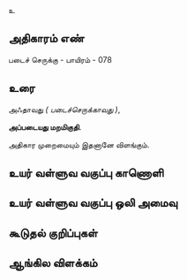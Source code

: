 உ


## அதிகாரம் எண்

படைச் செருக்கு - பாயிரம் - 078	
## உரை

அஃதாவது _( படைச்செருக்காவது )_,  

**அப்படையது மறமிகுதி**.  

அதிகார முறைமையும் இதனானே விளங்கும்.


## உயர் வள்ளுவ வகுப்பு காணொளி


## உயர் வள்ளுவ வகுப்பு ஒலி அமைவு 


## கூடுதல் குறிப்புகள்


## ஆங்கில விளக்கம்

